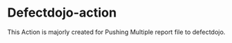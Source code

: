 # Defectdojo-action
This Action is majorly created for Pushing Multiple report file to defectdojo.

